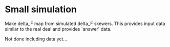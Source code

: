 Small simulation
================

Make delta_F map from simulated delta_F skewers. This provides input data
similar to the real deal and provides `answer' data.

Not done including data yet...

